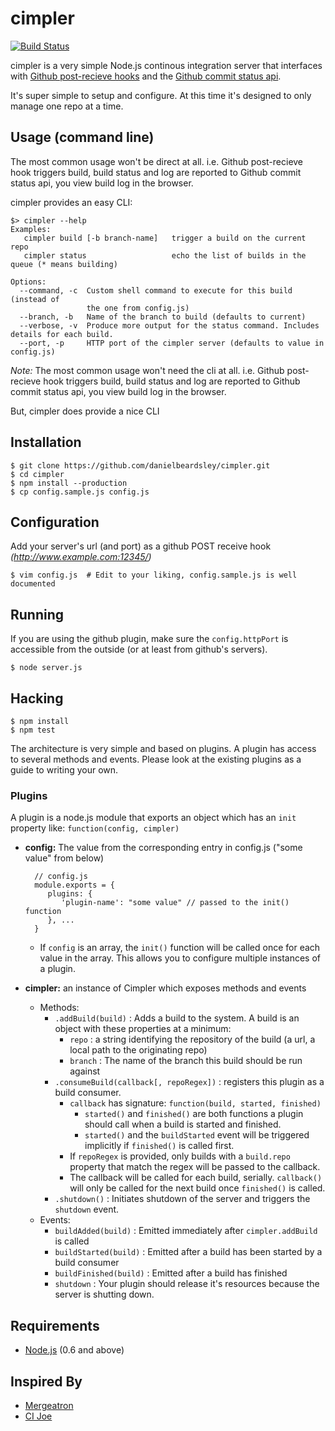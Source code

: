 # cimpler

[![Build
Status](https://secure.travis-ci.org/danielbeardsley/cimpler.png)](http://travis-ci.org/danielbeardsley/cimpler)

cimpler is a very simple Node.js continous integration server that
interfaces with [Github post-recieve
hooks](https://help.github.com/articles/post-receive-hooks) and the
[Github commit status api](http://developer.github.com/v3/repos/statuses/).

It's super simple to setup and configure.  At this time it's designed to only
manage one repo at a time.

## Usage (command line)
The most common usage won't be direct at all. i.e. Github post-recieve hook
triggers build, build status and log are reported to Github commit status api,
you view build log in the browser.

cimpler provides an easy CLI:

    $> cimpler --help
    Examples:
       cimpler build [-b branch-name]   trigger a build on the current repo
       cimpler status                   echo the list of builds in the queue (* means building)

    Options:
      --command, -c  Custom shell command to execute for this build (instead of
                     the one from config.js)
      --branch, -b   Name of the branch to build (defaults to current)
      --verbose, -v  Produce more output for the status command. Includes details for each build.
      --port, -p     HTTP port of the cimpler server (defaults to value in config.js)

_Note:_ The most common usage won't need the cli at all. i.e. Github
post-recieve hook triggers build, build status and log are reported to Github
commit status api, you view build log in the browser.

But, cimpler does provide a nice CLI

## Installation

    $ git clone https://github.com/danielbeardsley/cimpler.git
    $ cd cimpler
    $ npm install --production
    $ cp config.sample.js config.js

## Configuration

Add your server's url (and port) as a github POST receive hook
 _(http://www.example.com:12345/)_

    $ vim config.js  # Edit to your liking, config.sample.js is well documented

## Running

If you are using the github plugin,
make sure the `config.httpPort` is accessible from the outside
(or at least from github's servers).

    $ node server.js

## Hacking

    $ npm install
    $ npm test

The architecture is very simple and based on plugins.  A plugin has access to
several methods and events. Please look at the existing plugins as a guide to
writing your own.

### Plugins

A plugin is a node.js module that exports an object which has an `init`
property like: `function(config, cimpler)`

* __config:__ The value from the corresponding entry in config.js ("some value"
    from below)

        // config.js
        module.exports = {
           plugins: {
              'plugin-name': "some value" // passed to the init() function
           }, ...
        }

   * If `config` is an array, the `init()` function will be called once for
     each value in the array. This allows you to configure multiple instances
     of a plugin.

* __cimpler:__ an instance of Cimpler which exposes methods and events
   * Methods:
      * `.addBuild(build)` : Adds a build to the system. A build is an object
        with these properties at a minimum:
         * `repo` : a string identifying the repository of the build (a url,
           a local path to the originating repo)
         * `branch` : The name of the branch this build should be run against
      * `.consumeBuild(callback[, repoRegex])` : registers this plugin as a
        build consumer.
         * `callback` has signature: `function(build, started, finished)`
            * `started()` and `finished()` are both functions a plugin should
              call when a build is started and finished.
            * `started()` and the `buildStarted` event will be triggered
              implicitly if `finished()` is called first.
         * If `repoRegex` is provided, only builds with a `build.repo`
           property that match the regex will be passed to the callback.
         * The callback will be called for each build, serially. `callback()`
           will only be called for the next build once `finished()` is called.
      * `.shutdown()` : Initiates shutdown of the server and triggers the
        `shutdown` event.
   * Events:
      * `buildAdded(build)` : Emitted immediately after `cimpler.addBuild`
        is called
      * `buildStarted(build)` : Emitted after a build has been started by
        a build consumer
      * `buildFinished(build)` : Emitted after a build has finished
      * `shutdown` : Your plugin should release it's resources because the
        server is shutting down.


## Requirements

 * [Node.js](http://nodejs.org/) (0.6 and above)

## Inspired By

 * [Mergeatron](https://github.com/SnapInteractive/mergeatron)
 * [CI Joe](https://github.com/defunkt/cijoe)
